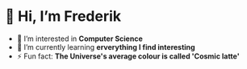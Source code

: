 # 👋 Hi, I’m Frederik 
- 👀 I’m interested in **Computer Science**
- 🌱 I’m currently learning **erverything I find interesting** 
- ⚡ Fun fact: **The Universe's average colour is called 'Cosmic latte'**
<!---@GalacticCodeGambit
> Defenders of the digital Realm
- 💞️ I’m looking to collaborate on ...
- 📫 How to reach me ...
--->
<!---
GalacticCodeGambit/GalacticCodeGambit is a ✨ special ✨ repository because its `README.md` (this file) appears on your GitHub profile.
You can click the Preview link to take a look at your changes.
--->

